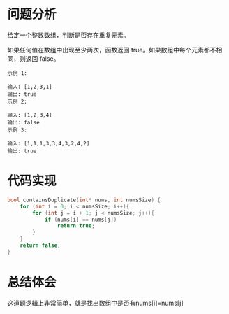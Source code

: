 # 问题分析
给定一个整数数组，判断是否存在重复元素。

如果任何值在数组中出现至少两次，函数返回 true。如果数组中每个元素都不相同，则返回 false。

	示例 1:
	
	输入: [1,2,3,1]
	输出: true
	示例 2:
	
	输入: [1,2,3,4]
	输出: false
	示例 3:
	
	输入: [1,1,1,3,3,4,3,2,4,2]
	输出: true
# 代码实现
```C
bool containsDuplicate(int* nums, int numsSize) {
    for (int i = 0; i < numsSize; i++){
        for (int j = i + 1; j < numsSize; j++){
            if (nums[i] == nums[j])
                return true;
        }
    }
    return false;
}
```
# 总结体会
这道题逻辑上非常简单，就是找出数组中是否有nums[i]=nums[j]